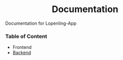 <h1 align="center">Documentation</h1>

Documentation for Lopenling-App

### Table of Content
- Frontend
- [Backend](/backend)
